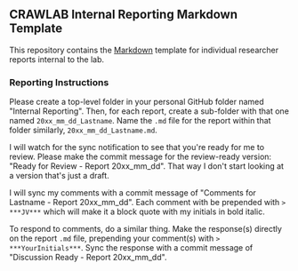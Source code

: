 ## CRAWLAB Internal Reporting Markdown Template

This repository contains the [Markdown](https://daringfireball.net/projects/markdown/) template for individual researcher reports internal to the lab.


### Reporting Instructions   

Please create a top-level folder in your personal GitHub folder named "Internal Reporting". Then, for each report, create a sub-folder with that one named `20xx_mm_dd_Lastname`. Name the `.md` file for the report within that folder similarly, `20xx_mm_dd_Lastname.md`.

I will watch for the sync notification to see that you're ready for me to review. Please make the commit message for the review-ready version: "Ready for Review - Report 20xx_mm_dd". That way I don't start looking at a version that's just a draft.

I will sync my comments with a commit message of "Comments for Lastname - Report 20xx_mm_dd". Each comment with be prepended with `> ***JV***` which will make it a block quote with my initials in bold italic. 

To respond to comments, do a similar thing. Make the response(s) directly on the report `.md` file, prepending your comment(s) with `> ***YourInitials***`. Sync the response with a commit message of "Discussion Ready - Report 20xx_mm_dd".